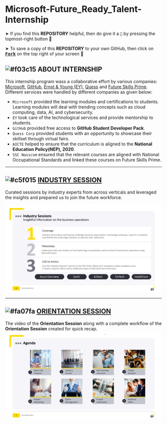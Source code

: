 # Microsoft-Future_Ready_Talent-Internship

➤ If you find this **REPOSITORY** helpful, then do give it a `🌟` by pressing the topmost-right button 🤗

➤ To save a copy of this **REPOSITORY** to your own GitHub, then click on <a href="https://github.com/Neklaustares-tPtwP/Microsoft-Future_Ready_Talent-Internship/edit/master/README.md"><kbd><b>Fork</b></kbd></a> on the top right of your screen 🤗

## ![#f03c15](https://via.placeholder.com/15/f03c15/000000?text=+) ABOUT INTERNSHIP
This internship program wass a collaborative effort by various companies: [Microsoft](https://github.com/microsoft), [GitHub](https://github.com/), [Ernst & Young (EY)](https://github.com/EYBlockchain), [Quess](https://www.quesscorp.com/) and [Future Skills Prime](https://futureskillsprime.in/). Different services were handled by different companies as given below:

- `Microsoft` provided the learning modules and certifications to students. Learning modules will deal with trending concepts such as cloud computing, data, AI, and cybersecurity.
- `EY` took care of the technological services and provide mentorship to students.
- `GitHub` provided free access to **GitHub Student Developer Pack**.
- `Quess Corp` provided students with an opportunity to showcase their skillset through virtual fairs.
- `AICTE` helped to ensure that the curriculum is aligned to the **National Education Policy(NEP), 2020**.
- `SSC Nasscom` ensured that the relevant courses are aligned with National Occupational Standards and linked these courses on Future Skills Prime. 

<hr>

## ![#c5f015](https://via.placeholder.com/15/c5f015/000000?text=+) [INDUSTRY SESSION](https://github.com/Neklaustares-tPtwP/Microsoft-Future_Ready_Talent-Internship/tree/master/Industry%20Sessions)

Curated sessions by industry experts from across verticals and leveraged the insights and prepared us to join the future workforce.

<a href="https://github.com/Neklaustares-tPtwP/Microsoft-Future_Ready_Talent-Internship/blob/master/Orientation/img/Industry%20Session.PNG"><img src="https://github.com/Neklaustares-tPtwP/Microsoft-Future_Ready_Talent-Internship/blob/master/Orientation/img/Industry%20Session.PNG"/></a>

<hr>

## ![#fa07fa](https://via.placeholder.com/15/fa07fa/000000?text=+) [ORIENTATION SESSION](https://github.com/Neklaustares-tPtwP/Microsoft-Future_Ready_Talent-Internship/tree/master/Orientation)

The video of the **Orientation Session** along with a complete workflow of the **Orientation Session** created for quick recap.
<a href="https://github.com/Neklaustares-tPtwP/Microsoft-Future_Ready_Talent-Internship/blob/master/Orientation/img/Agenda.PNG"><img src="https://github.com/Neklaustares-tPtwP/Microsoft-Future_Ready_Talent-Internship/blob/master/Orientation/img/Agenda.PNG"/></a>
